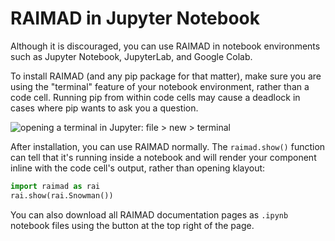 # RAIMAD in Jupyter Notebook

Although it is discouraged,
you can use RAIMAD in notebook environments
such as Jupyter Notebook, JupyterLab,
and Google Colab.

To install RAIMAD (and any pip package for that matter),
make sure you are using the "terminal"
feature of your notebook environment, rather than a code cell.
Running pip from within code cells may cause a deadlock
in cases where pip wants to ask you a question.

![opening a terminal in Jupyter: file > new > terminal]({{webroot}}img/doc/misc/jupy_notebook_terminal.png)

After installation, you can use RAIMAD normally.
The `raimad.show()` function can tell that it's running inside
a notebook and will render your component inline with the
code cell's output, rather than opening klayout:

```python exec
import raimad as rai
rai.show(rai.Snowman())
```

You can also download all RAIMAD documentation pages
as `.ipynb` notebook files using the button at the top right of the page.


